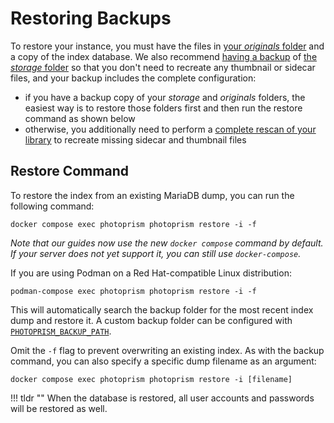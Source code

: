 # Restoring Backups

To restore your instance, you must have the files in [your *originals* folder](../../getting-started/docker-compose.md#photoprismoriginals) and a copy of the index database. We also recommend [having a backup](index.md) of [the *storage* folder](../../getting-started/docker-compose.md#photoprismstorage) so that you don't need to recreate any thumbnail or sidecar files, and your backup includes the complete configuration:

- if you have a backup copy of your *storage* and *originals* folders, the easiest way is to restore those folders first and then run the restore command as shown below
- otherwise, you additionally need to perform a [complete rescan of your library](../../user-guide/library/originals.md) to recreate missing sidecar and thumbnail files

## Restore Command

To restore the index from an existing MariaDB dump, you can run the following command:

```
docker compose exec photoprism photoprism restore -i -f
```

*Note that our guides now use the new `docker compose` command by default. If your server does not yet support it, you can still use `docker-compose`.*

If you are using Podman on a Red Hat-compatible Linux distribution:

```
podman-compose exec photoprism photoprism restore -i -f
```

This will automatically search the backup folder for the most recent index dump and restore it. A custom backup folder can be configured with [`PHOTOPRISM_BACKUP_PATH`](../../getting-started/config-options.md#storage).

Omit the `-f` flag to prevent overwriting an existing index. As with the backup command, you can also specify a specific dump filename as an argument:

```
docker compose exec photoprism photoprism restore -i [filename]
```

!!! tldr ""
    When the database is restored, all user accounts and passwords will be restored as well.
